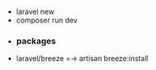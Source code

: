 
- laravel new <appName>
- composer run dev
- ### packages
- laravel/breeze =-> artisan breeze:install
